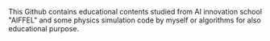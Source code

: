 This Github contains educational contents studied from AI innovation school "AIFFEL" 
and some physics simulation code by myself or 
algorithms for also educational purpose.
